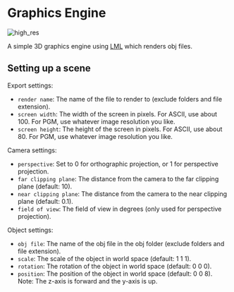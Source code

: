 # Graphics Engine

![high_res](https://github.com/jamesbray03/Graphics-Engine/assets/47334864/9e81e6f1-5d54-43c3-838a-3746ea5350bc)

A simple 3D graphics engine using [LML](https://github.com/jamesbray03/Lightweight-Matrix-Library) which renders obj files. 

## Setting up a scene

Export settings:
- `render name`: The name of the file to render to (exclude folders and file extension).
- `screen width`: The width of the screen in pixels. For ASCII, use about 100. For PGM, use whatever image resolution you like.
- `screen height`: The height of the screen in pixels. For ASCII, use about 80. For PGM, use whatever image resolution you like.

Camera settings:
- `perspective`: Set to 0 for orthographic projection, or 1 for perspective projection.
- `far clipping plane`: The distance from the camera to the far clipping plane (default: 10).
- `near clipping plane`: The distance from the camera to the near clipping plane (default: 0.1).
- `field of view`: The field of view in degrees (only used for perspective projection).

Object settings:
- `obj file`: The name of the obj file in the obj folder (exclude folders and file extension).
- `scale`: The scale of the object in world space (default: 1 1 1).
- `rotation`: The rotation of the object in world space (default: 0 0 0).
- `position`: The position of the object in world space (default: 0 0 8).
    Note: The z-axis is forward and the y-axis is up.


